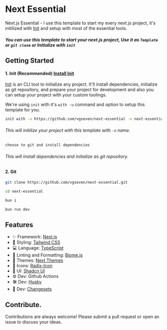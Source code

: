 # Next Essential

Next.js Essential - I use this template to start my every next.js project, it's initilized with [Init](https://github.com/silver-radium/init) and setup with most of the essential tools.

##### You can use this template to start your next.js project, Use it as `Template` or `git clone` or Initialize with `init`

## Getting Started

#### 1. Init (Recommended) [Install Init](https://github.com/silver-radium/init)

[Init](https://github.com/silver-radium/init) is an CLI tool to initialize any project. It'll install dependencies, initialize as git repository, and prepare your project for development and also you can setup your project with your custom toolings.

We're using `init` with it's `with -u` command and option to setup this template for you. 

```bash
init with -u https://github.com/vgseven/next-essential -n next-essential
```
###### This will initilize your project with this template with `-n` name.

```bash
choose to git and install dependencies
```

###### This will install dependencies and initialize as git repository.

#### 2. Git

```bash
git clone https://github.com/vgseven/next-essential.git
```

```bash
cd next-essential
```

```bash
bun i
```

```bash
bun run dev
```

## Features

- ✨ Framework: [Next.js](https://nextjs.org/)
- 🚀 Styling: [Tailwind CSS](https://tailwindcss.com/)
- 💻 Language: [TypeScript](https://www.typescriptlang.org/)
- 🧹 Linting and Formatting: [Biome.js](https://biomejs.dev/)
- 🎨 Themes: [Next Themes](https://github.com/pacocoursey/next-themes)
- 💄 Icons: [Radix-Icon](https://www.radix-ui.com/icons)
- 🎨 UI: [Shadcn UI](https://ui.shadcn.com/)
- ⚙️ Dev: Github Actions
- 🛠 Dev: [Husky](https://typicode.github.io/husky/)
- 📝 Dev: [Changesets](https://github.com/changesets/changesets)

## Contribute.

Contributions are always welcome! Please submit a pull request or open an issue to discuss your ideas.
